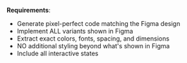 <!-- # Copilot Instructions for Repository

## Overview
This repository follows a **planning-first approach** for all development work. Copilot must provide detailed implementation plans before writing any code.

## Core Workflow Requirements

### 1. Planning Phase (MANDATORY)
When assigned to any issue, Copilot MUST:
- **NEVER start coding immediately**
- **ALWAYS provide a detailed implementation plan first**
- Wait for explicit approval before proceeding to implementation

### 2. Implementation Plan Structure
Every plan must include:

#### Technical Analysis
- Problem statement analysis
- Current codebase assessment
- Dependencies and affected components
- Potential risks and challenges

#### Proposed Solution
- High-level architecture approach
- Detailed step-by-step implementation plan
- File changes breakdown (which files will be created/modified/deleted)
- Code structure and organization

### 3. Approval Process
- Use the comment: "📋 **Implementation Plan Ready for Review**"
- Wait for explicit approval comment before proceeding
- Address any feedback or requested changes to the plan

### 4. Implementation Phase
Only proceed with coding after receiving approval comment 

## Code Quality Standards

### Architecture Principles
- Follow existing codebase patterns and conventions
- Maintain separation of concerns
- Implement proper error handling
- Ensure thread safety where applicable
- Follow SOLID principles

### Code Style
- Use consistent naming conventions
- Add comprehensive comments for complex logic
- Follow existing indentation and formatting
- Include proper JSDoc/documentation comments
- Maintain existing import/export patterns

## Security Guidelines
- Never hardcode sensitive information
- Follow secure coding practices
- Validate all inputs
- Use parameterized queries for database operations
- Implement proper authentication/authorization checks

## Performance Considerations
- Optimize for performance in critical paths
- Consider memory usage and garbage collection
- Implement efficient algorithms
- Use appropriate data structures
- Consider caching strategies where beneficial

## Error Handling
- Implement comprehensive error handling
- Use appropriate error types and messages
- Log errors appropriately
- Provide meaningful user feedback
- Handle edge cases gracefully

## Repository-Specific Guidelines

### Technology Stack Considerations
- Respect existing technology choices
- Suggest alternatives only when clearly beneficial
- Maintain consistency with current stack
- Consider team expertise and preferences

## Escalation Process
If unclear about requirements:
1. Ask clarifying questions in issue comments
2. Wait for clarification before proceeding
3. Document assumptions if proceeding with incomplete information

## Review and Feedback Integration
- Address all review comments thoroughly
- Explain reasoning for implementation choices
- Be open to alternative approaches
- Update plans based on feedback
- Maintain collaborative approach

---

## Example Plan Template

```markdown
## 📋 Implementation Plan for Issue #[NUMBER]

### Problem Analysis
[Detailed analysis of the issue]

### Proposed Solution
[High-level approach]

### Implementation Steps
1. [Step 1 with file changes]
2. [Step 2 with file changes]
3. [etc.]


### Impact Assessment
[Risks, breaking changes, performance impact]

📋 **Implementation Plan Ready for Review** -->

**Requirements**:
- Generate pixel-perfect code matching the Figma design
- Implement ALL variants shown in Figma
- Extract exact colors, fonts, spacing, and dimensions
- NO additional styling beyond what's shown in Figma
- Include all interactive states 